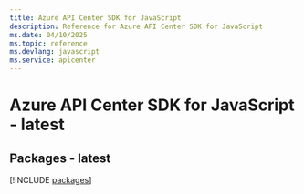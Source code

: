 ```yaml
---
title: Azure API Center SDK for JavaScript
description: Reference for Azure API Center SDK for JavaScript
ms.date: 04/10/2025
ms.topic: reference
ms.devlang: javascript
ms.service: apicenter
---
```

# Azure API Center SDK for JavaScript - latest
## Packages - latest
[!INCLUDE [packages](api-center-index.md)]